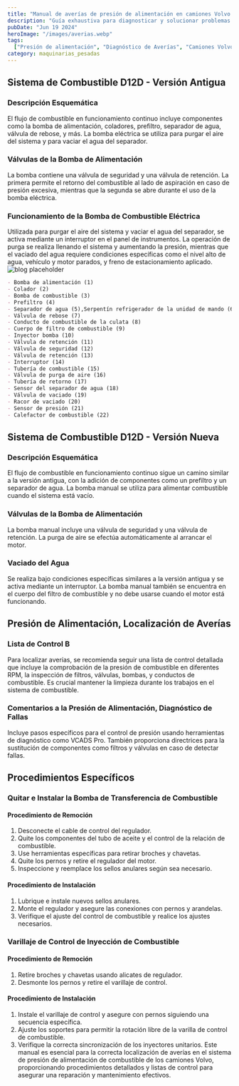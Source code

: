 ```yaml
---
title: "Manual de averías de presión de alimentación en camiones Volvo: procedimientos y diagnóstico"
description: "Guía exhaustiva para diagnosticar y solucionar problemas de presión de alimentación en camiones Volvo"
pubDate: "Jun 19 2024"
heroImage: "/images/averias.webp"
tags:
  ["Presión de alimentación", "Diagnóstico de Averías", "Camiones Volvo"]
category: maquinarias_pesadas
---
```

## Sistema de Combustible D12D - Versión Antigua
### Descripción Esquemática
El flujo de combustible en funcionamiento continuo incluye componentes como la bomba de alimentación, coladores, prefiltro, separador de agua, válvula de rebose, y más. La bomba eléctrica se utiliza para purgar el aire del sistema y para vaciar el agua del separador.
### Válvulas de la Bomba de Alimentación
La bomba contiene una válvula de seguridad y una válvula de retención. La primera permite el retorno del combustible al lado de aspiración en caso de presión excesiva, mientras que la segunda se abre durante el uso de la bomba eléctrica.
### Funcionamiento de la Bomba de Combustible Eléctrica
Utilizada para purgar el aire del sistema y vaciar el agua del separador, se activa mediante un interruptor en el panel de instrumentos. La operación de purga se realiza llenando el sistema y aumentando la presión, mientras que el vaciado del agua requiere condiciones específicas como el nivel alto de agua, vehículo y motor parados, y freno de estacionamiento aplicado.
![blog placeholder](/images/combustible.jpg)

```markdown
- Bomba de alimentación (1)
- Colador (2)
- Bomba de combustible (3)
- Prefiltro (4)
- Separador de agua (5),Serpentín refrigerador de la unidad de mando (6)
- Válvula de rebose (7)
- Conducto de combustible de la culata (8)
- Cuerpo de filtro de combustible (9)
- Inyector bomba (10)
- Válvula de retención (11)
- Válvula de seguridad (12)
- Válvula de retención (13)
- Interruptor (14)
- Tubería de combustible (15)
- Válvula de purga de aire (16)
- Tubería de retorno (17)
- Sensor del separador de agua (18)
- Válvula de vaciado (19)
- Racor de vaciado (20)
- Sensor de presión (21)
- Calefactor de combustible (22)
```

## Sistema de Combustible D12D - Versión Nueva
### Descripción Esquemática
El flujo de combustible en funcionamiento continuo sigue un camino similar a la versión antigua, con la adición de componentes como un prefiltro y un separador de agua. La bomba manual se utiliza para alimentar combustible cuando el sistema está vacío.
### Válvulas de la Bomba de Alimentación
La bomba manual incluye una válvula de seguridad y una válvula de retención. La purga de aire se efectúa automáticamente al arrancar el motor.
### Vaciado del Agua
Se realiza bajo condiciones específicas similares a la versión antigua y se activa mediante un interruptor. La bomba manual también se encuentra en el cuerpo del filtro de combustible y no debe usarse cuando el motor está funcionando.
## Presión de Alimentación, Localización de Averías
### Lista de Control B
Para localizar averías, se recomienda seguir una lista de control detallada que incluye la comprobación de la presión de combustible en diferentes RPM, la inspección de filtros, válvulas, bombas, y conductos de combustible. Es crucial mantener la limpieza durante los trabajos en el sistema de combustible.
### Comentarios a la Presión de Alimentación, Diagnóstico de Fallas
Incluye pasos específicos para el control de presión usando herramientas de diagnóstico como VCADS Pro. También proporciona directrices para la sustitución de componentes como filtros y válvulas en caso de detectar fallas.
## Procedimientos Específicos
### Quitar e Instalar la Bomba de Transferencia de Combustible
#### Procedimiento de Remoción
1. Desconecte el cable de control del regulador.
2. Quite los componentes del tubo de aceite y el control de la relación de combustible.
3. Use herramientas específicas para retirar broches y chavetas.
4. Quite los pernos y retire el regulador del motor.
5. Inspeccione y reemplace los sellos anulares según sea necesario.
#### Procedimiento de Instalación
1. Lubrique e instale nuevos sellos anulares.
2. Monte el regulador y asegure las conexiones con pernos y arandelas.
3. Verifique el ajuste del control de combustible y realice los ajustes necesarios.
### Varillaje de Control de Inyección de Combustible
#### Procedimiento de Remoción
1. Retire broches y chavetas usando alicates de regulador.
2. Desmonte los pernos y retire el varillaje de control.
#### Procedimiento de Instalación
1. Instale el varillaje de control y asegure con pernos siguiendo una secuencia específica.
2. Ajuste los soportes para permitir la rotación libre de la varilla de control de combustible.
3. Verifique la correcta sincronización de los inyectores unitarios.
Este manual es esencial para la correcta localización de averías en el sistema de presión de alimentación de combustible de los camiones Volvo, proporcionando procedimientos detallados y listas de control para asegurar una reparación y mantenimiento efectivos.
